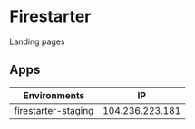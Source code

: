 # Firestarter

Landing pages

## Apps

| Environments        | IP              |
| ------------------- | --------------- |
| firestarter-staging | 104.236.223.181 |
